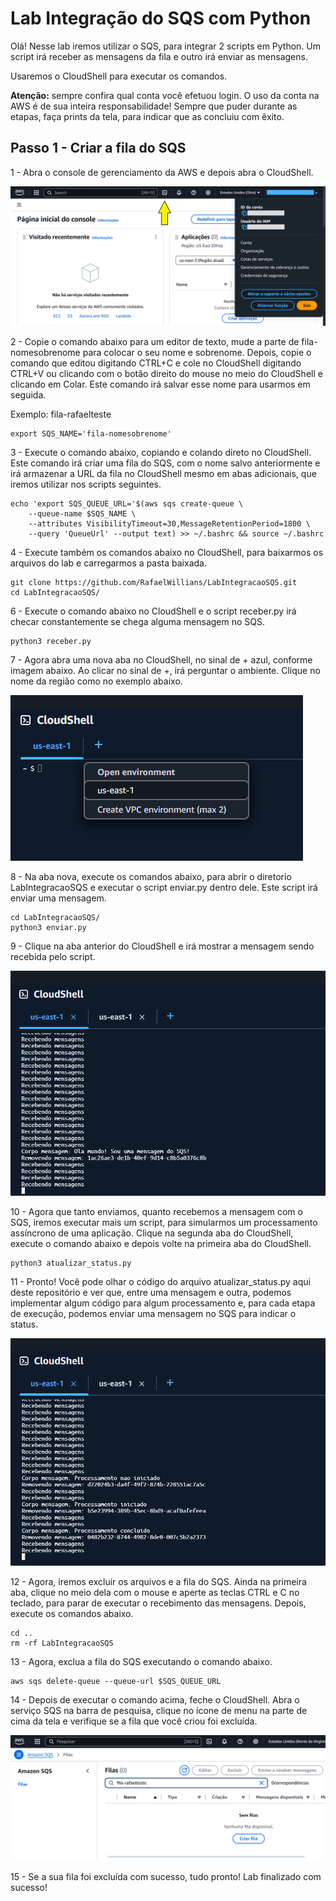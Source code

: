 # Lab Integração do SQS com Python

Olá! Nesse lab iremos utilizar o SQS, para integrar 2 scripts em Python. Um script irá receber as mensagens da fila e outro irá enviar as mensagens.

Usaremos o CloudShell para executar os comandos.

**Atenção:** sempre confira qual conta você efetuou login. O uso da conta na AWS é de sua inteira responsabilidade! Sempre que puder durante as etapas, faça prints da tela, para indicar que as concluiu com êxito.

## Passo 1 - Criar a fila do SQS

1 - Abra o console de gerenciamento da AWS e depois abra o CloudShell.

![aws-cloudshell1](/img/aws-cloudshell1.png)

2 - Copie o comando abaixo para um editor de texto, mude a parte de fila-nomesobrenome para colocar o seu nome e sobrenome. Depois, copie o comando que editou digitando CTRL+C e cole no CloudShell digitando CTRL+V ou clicando com o botão direito do mouse no meio do CloudShell e clicando em Colar. Este comando irá salvar esse nome para usarmos em seguida.

Exemplo: fila-rafaelteste

```
export SQS_NAME='fila-nomesobrenome'
```

3 - Execute o comando abaixo, copiando e colando direto no CloudShell. Este comando irá criar uma fila do SQS, com o nome salvo anteriormente e irá armazenar a URL da fila no CloudShell mesmo em abas adicionais, que iremos utilizar nos scripts seguintes.

```
echo 'export SQS_QUEUE_URL='$(aws sqs create-queue \
    --queue-name $SQS_NAME \
    --attributes VisibilityTimeout=30,MessageRetentionPeriod=1800 \
    --query 'QueueUrl' --output text) >> ~/.bashrc && source ~/.bashrc
```

4 -  Execute também os comandos abaixo no CloudShell, para baixarmos os arquivos do lab e carregarmos a pasta baixada.
```
git clone https://github.com/RafaelWillians/LabIntegracaoSQS.git
cd LabIntegracaoSQS/
```

6 - Execute o comando abaixo no CloudShell e o script receber.py irá checar constantemente se chega alguma mensagem no SQS.
```
python3 receber.py
```

7 - Agora abra uma nova aba no CloudShell, no sinal de + azul, conforme imagem abaixo. Ao clicar no sinal de +, irá perguntar o ambiente. Clique no nome da região como no exemplo abaixo.

![cloudshell-aba](/img/cloudshell-aba.PNG)

8 - Na aba nova, execute os comandos abaixo, para abrir o diretorio LabIntegracaoSQS e executar o script enviar.py dentro dele.
Este script irá enviar uma mensagem.
```
cd LabIntegracaoSQS/
python3 enviar.py
```

9 - Clique na aba anterior do CloudShell e irá mostrar a mensagem sendo recebida pelo script.

![cloudshell-mensagem-recebida](/img/cloudshell-mensagem-recebida.PNG)

10 - Agora que tanto enviamos, quanto recebemos a mensagem com o SQS, iremos executar mais um script, para simularmos um processamento assíncrono de uma aplicação. Clique na segunda aba do CloudShell, execute o comando abaixo e depois volte na primeira aba do CloudShell.
```
python3 atualizar_status.py
``` 

11 - Pronto! Você pode olhar o código do arquivo atualizar_status.py aqui deste repositório e ver que, entre uma mensagem e outra, podemos implementar algum código para algum processamento e, para cada etapa de execução, podemos enviar uma mensagem no SQS para indicar o status.

![cloudshell-atualizar-status](/img/cloudshell-atualizar-status.PNG)

12 - Agora, iremos excluir os arquivos e a fila do SQS. Ainda na primeira aba, clique no meio dela com o mouse e aperte as teclas CTRL e C no teclado, para parar de executar o recebimento das mensagens.
Depois, execute os comandos abaixo.
```
cd ..
rm -rf LabIntegracaoSQS
```

13 - Agora, exclua a fila do SQS executando o comando abaixo.
```
aws sqs delete-queue --queue-url $SQS_QUEUE_URL
```

14 - Depois de executar o comando acima, feche o CloudShell.
Abra o serviço SQS na barra de pesquisa, clique no ícone de menu na parte de cima da tela e verifique se a fila que você criou foi excluída.

![sqs-tela](/img/sqs-tela.PNG)

15 - Se a sua fila foi excluída com sucesso, tudo pronto! Lab finalizado com sucesso!